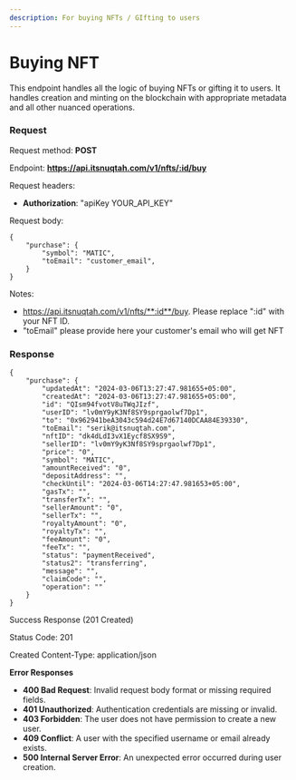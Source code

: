 ```yaml
---
description: For buying NFTs / GIfting to users
---
```


# Buying NFT

This endpoint handles all the logic of buying NFTs or gifting it to users. It handles creation and minting on the blockchain with appropriate metadata and all other nuanced operations.



### Request

Request method: **POST**

Endpoint: **https://api.itsnuqtah.com/v1/nfts/:id/buy**

Request headers:

* **Authorization**: "apiKey YOUR\_API\_KEY"

Request body:

```postman_json
{
    "purchase": {
        "symbol": "MATIC",
        "toEmail": "customer_email",
    }
}
```

Notes:

* https://api.itsnuqtah.com/v1/nfts/**:id**/buy. Please replace ":id" with your NFT ID.
* "toEmail" please provide here your customer's email who will get NFT



### Response

```
{
    "purchase": {
        "updatedAt": "2024-03-06T13:27:47.981655+05:00",
        "createdAt": "2024-03-06T13:27:47.981655+05:00",
        "id": "QIsm94fvotV8uTWqJIzf",
        "userID": "lv0mY9yK3Nf8SY9sprgaolwf7Dp1",
        "to": "0x962941beA3043c594d24E7d67140DCAA84E39330",
        "toEmail": "serik@itsnuqtah.com",
        "nftID": "dk4dLdI3vX1Eycf8SX9S9",
        "sellerID": "lv0mY9yK3Nf8SY9sprgaolwf7Dp1",
        "price": "0",
        "symbol": "MATIC",
        "amountReceived": "0",
        "depositAddress": "",
        "checkUntil": "2024-03-06T14:27:47.981653+05:00",
        "gasTx": "",
        "transferTx": "",
        "sellerAmount": "0",
        "sellerTx": "",
        "royaltyAmount": "0",
        "royaltyTx": "",
        "feeAmount": "0",
        "feeTx": "",
        "status": "paymentReceived",
        "status2": "transferring",
        "message": "",
        "claimCode": "",
        "operation": ""
    }
}
```

Success Response (201 Created)&#x20;

Status Code: 201&#x20;

Created Content-Type: application/json



**Error Responses**

* **400 Bad Request**: Invalid request body format or missing required fields.
* **401 Unauthorized**: Authentication credentials are missing or invalid.
* **403 Forbidden**: The user does not have permission to create a new user.
* **409 Conflict**: A user with the specified username or email already exists.
* **500 Internal Server Error**: An unexpected error occurred during user creation.
